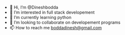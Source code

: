 - 👋 Hi, I’m @Dineshbodda
- 👀 I’m interested in full stack developement
- 🌱 I’m currently learning python
- 💞️ I’m looking to collaborate on developement programs
- 📫 How to reach me boddadinesh@gmail.com

<!---
Dineshbodda/Dineshbodda is a ✨ special ✨ repository because its `README.md` (this file) appears on your GitHub profile.
You can click the Preview link to take a look at your changes.
--->
